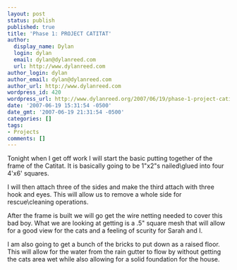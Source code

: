 ```yaml
---
layout: post
status: publish
published: true
title: 'Phase 1: PROJECT CATITAT'
author:
  display_name: Dylan
  login: dylan
  email: dylan@dylanreed.com
  url: http://www.dylanreed.com
author_login: dylan
author_email: dylan@dylanreed.com
author_url: http://www.dylanreed.com
wordpress_id: 420
wordpress_url: http://www.dylanreed.org/2007/06/19/phase-1-project-catitat/
date: '2007-06-19 15:31:54 -0500'
date_gmt: '2007-06-19 21:31:54 -0500'
categories: []
tags:
- Projects
comments: []
---
```

<p>Tonight when I get off work I will start the basic putting together of the frame of the Catitat. It is basically going to be 1"x2"s nailed\glued into four 4'x6' squares.</p>
<p>I will then attach three of the sides and make the third attach with three hook and eyes. This will allow us to remove a whole side for rescue\cleaning operations.</p>
<p>After the frame is built we will go get the wire netting needed to cover this bad boy. What we are looking at getting is a .5" square mesh that will allow for a good view for the cats and a feeling of scurity for Sarah and I. </p>
<p>I am also going to get a bunch of the bricks to put down as a raised floor. This will allow for the water from the rain gutter to flow by without getting the cats area wet while also allowing for a solid foundation for the house.</p>
<p><!--adsense#refer2--></p></p>
